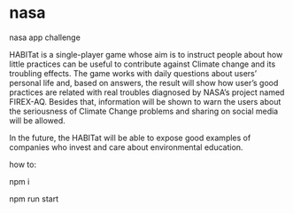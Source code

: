 # nasa
nasa app challenge

HABITat is a single-player game whose aim is to instruct people about how little practices can be useful to contribute against Climate change and its troubling effects. The game works with daily questions about users’ personal life and, based on answers, the result will show how user’s good practices are related with real troubles diagnosed by NASA’s project named FIREX-AQ. Besides that, information will be shown to warn the users about the seriousness of Climate Change problems and sharing on social media will be allowed.

In the future, the HABITat will be able to expose good examples of companies who invest and care about environmental education. 


how to: 

  npm i
  
  npm run start
  
 
